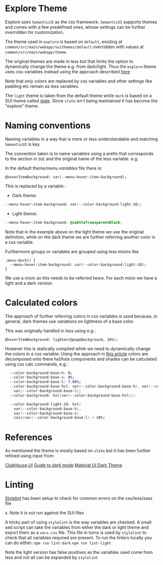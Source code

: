 # Explore Theme

Explore uses `SemanticUI` as the css framework. `SemanticUI` supports themes and comes with a few predefined ones, whose settings can be further overridden for customization.

The theme used in `explore` is based on `default`, existing at `common/src/main/webapp/suithemes/default` overridden with values at `common/src/main/webapp/theme`.

The original themes are made in less but that limits the option to dynamically change the theme e.g.
from dark/light. Thus the `explore` theme uses css-variables instead using the approach described
[here](https://css-tricks.com/a-complete-guide-to-dark-mode-on-the-web/)

Note that only colors are replaced by css variables and other settings like padding etc remain as less variables.

The `light` theme is taken from the default theme while `dark` is based on a SUI theme called [slate](https://github.com/semantic-ui-forest/forest-themes/tree/master/src/themes/bootswatch/v4/slate).
Since `slate` isn't being maintained it has become the "explore" theme.

# Naming conventions

Naming variables in a way that is more or less understandable and matching `SemanticUI` is key.

The convention taken is to name variables using a prefix that corresponds to the section in `SUI` and the original name of the less variable. e.g.

In the default _theme/menu.variables_ file there is:

```less
@hoverItemBackground: var(--menu-hover-item-background);
```

This is replaced by a variable :

- Dark theme:

```css
--menu-hover-item-background: var(--color-background-light-10);
```

- Light theme:

```css
--menu-hover-item-background: @subtleTransparentBlack;
```

Note that in the example above on the light theme we use the original definition, while
on the dark theme we are further referring another color in a css variable.

Furthermore groups or variables are grouped using less mixins like

```less
.menu-dark() {
  --menu-hover-item-background: var(--color-background-light-10);
}
```

We use a mixin as this needs to be referred twice.
For each mixin we have a light and a dark version

# Calculated colors

The approach of further referring colors in css variables is used because, in general, dark themes use variations on lightness of a base color.

This was originally handled in less using e.g.:

```less
@hoverItemBackground: lighten(@pageBackground, 10%);
```

However this is statically compiled while we need to dynamically change the colors in a css variable.
Using the approach in [this article](https://blog.jim-nielsen.com/2020/sass-color-functions-in-css/) colors are decomposed onto there hsl/hsla components and shades can be calculated using css calc commands, e.g.:

```css
  --color-background-base-h: 0;
  --color-background-base-s: 0%;
  --color-background-base-l: 7.06%;
  --color-background-base-hsl: var(--color-background-base-h), var(--color-background-base-s),
    var(--color-background-base-l);
  --color-background: hsl(var(--color-background-base-hsl));

  --color-background-light-10: hsl(
    var(--color-background-base-h),
    var(--color-background-base-s),
    calc(var(--color-background-base-l) + 10%)
```

# References

As mentioned the theme is mostly based on `slate` but it has been further refined using input from:

[ClubHouse UI](https://app.clubhouse.io)
[Guide to dark mode](https://css-tricks.com/a-complete-guide-to-dark-mode-on-the-web/)
[Material UI Dark Theme](https://material.io/design/color/dark-theme.html#ui-application)

# Linting

[Stylelint](https://stylelint.io/) has been setup to check for common errors on the css/less/sass file

s. Note it is not run against the SUI files

A tricky part of using `stylelint` is the way variables are checked.
A small sed script can take the variables from either the dark or light theme and export them as a `vars.css` file.
This file in turns is used by `stylelint` to check that all variables required are present.
To run the linters locally you can do either:
`npm run lint-dark`
`npm run lint-light`

Note the light version has false positives as the variables used come from less and not all can be expanded by `stylelint`

